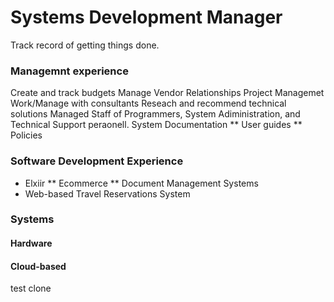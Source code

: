 # Systems Development Manager

Track record of getting things done.

### Managemnt experience

Create and track budgets
Manage Vendor Relationships
Project Managemet
Work/Manage with consultants
Reseach and recommend technical solutions
Managed Staff of Programmers, System Adiministration, and Technical Support
peraonell.
System Documentation
** User guides
** Policies

### Software Development Experience
* Elxiir
** Ecommerce
** Document Management Systems
* Web-based Travel Reservations System

### Systems
#### Hardware
#### Cloud-based

test clone 
